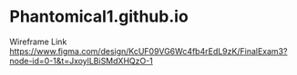 # Phantomical1.github.io


Wireframe Link
https://www.figma.com/design/KcUF09VG6Wc4fb4rEdL9zK/FinalExam3?node-id=0-1&t=JxoylLBiSMdXHQzO-1
